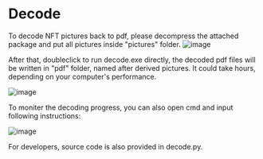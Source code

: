 # Decode
To decode NFT pictures back to pdf, please decompress the attached package and put all pictures inside "pictures" folder.
![image](https://user-images.githubusercontent.com/53512455/172063507-c469d4ef-21e9-4968-b6b5-1938fb7320dc.png)

After that, doubleclick to run decode.exe directly, the decoded pdf files will be written in "pdf" folder, named after derived pictures. It could take hours, depending on your computer's performance.

![image](https://user-images.githubusercontent.com/53512455/172063816-7bcd2ecc-e1b4-4ef7-8152-c52cf2c55deb.png)

To moniter the decoding progress, you can also open cmd and input following instructions:
  
![image](https://user-images.githubusercontent.com/53512455/172063727-ad711e83-f0b9-41c2-9433-7699c5c15cbc.png)

For developers, source code is also provided in decode.py.
  
